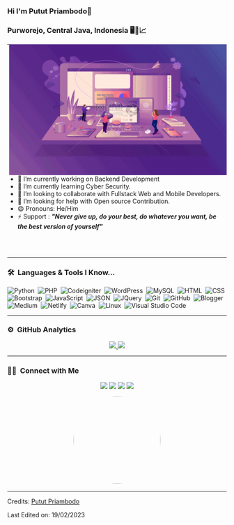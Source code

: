### Hi I'm Putut Priambodo👋
### Purworejo, Central Java, Indonesia 🖥️🪪📈

<img align="right" src="https://github.com/PututDev/PututDev/blob/master/vizualization.gif" width="500" height="300" style="transform: rotateY(180deg);" />

---

- 🔭 I’m currently working on Backend Development
- 🌱 I’m currently learning Cyber Security.
- 👯 I’m looking to collaborate with Fullstack Web and Mobile Developers.
- 🤔 I’m looking for help with Open source Contribution.
- 😄 Pronouns: He/Him
- ⚡ Support : <b><i>"Never give up, do your best, do whatever you want, be the best version of yourself"</i></b>

<br/><br/>

---

### 🛠 &nbsp;Languages & Tools I Know...

![Python](https://img.shields.io/badge/-Python-05122A?style=flat&logo=python)&nbsp;
![PHP](https://img.shields.io/badge/-PHP-05122A?style=flat&logo=php)&nbsp;
![Codeigniter](https://img.shields.io/badge/-Codeigniter-05122A?style=flat&logo=codeigniter)&nbsp;
![WordPress](https://img.shields.io/badge/-WordPress-blue?style=flat&logo=wordpress)&nbsp;
![MySQL](https://img.shields.io/badge/-MySQL-05122A?style=flat&logo=mysql)&nbsp;
![HTML](https://img.shields.io/badge/-HTML-05122A?style=flat&logo=HTML5)&nbsp;
![CSS](https://img.shields.io/badge/-CSS-05122A?style=flat&logo=CSS3&logoColor=1572B6)&nbsp;
![Bootstrap](https://img.shields.io/badge/-Bootstrap-05122A?style=flat&logo=bootstrap&logoColor=563D7C)&nbsp;
![JavaScript](https://img.shields.io/badge/-JavaScript-05122A?style=flat&logo=javascript)&nbsp;
![JSON](https://img.shields.io/badge/-JSON-02569B?style=flat&logo=json)&nbsp;
![JQuery](https://img.shields.io/badge/-JQuery-blue?style=flat&logo=jquery)&nbsp;
![Git](https://img.shields.io/badge/-Git-05122A?style=flat&logo=git)&nbsp;
![GitHub](https://img.shields.io/badge/-GitHub-05122A?style=flat&logo=github)&nbsp;
![Blogger](https://img.shields.io/badge/Blogger-FF5722?style=flat&logo=blogger&logoColor=white)&nbsp;
![Medium](https://img.shields.io/badge/Medium-12100E?style=flat&logo=medium&logoColor=white)&nbsp;
![Netlify](https://img.shields.io/badge/Netlify-00C7B7?style=flat&logo=netlify&logoColor=white)&nbsp;
![Canva](https://img.shields.io/badge/Canva-%2300C4CC.svg?&style=flat&logo=Canva&logoColor=white)&nbsp;
![Linux](https://img.shields.io/badge/Linux-FCC624?style=flat&logo=linux&logoColor=black)&nbsp;
![Visual Studio Code](https://img.shields.io/badge/-Visual%20Studio%20Code-05122A?style=flat&logo=visual-studio-code&logoColor=007ACC)&nbsp;

---

### ⚙️ &nbsp;GitHub Analytics

<p align="center">
<a href="https://github.com/PututDev">
  <img height="180em" src="https://github-readme-stats-eight-theta.vercel.app/api?username=PututDev&show_icons=true&theme=algolia&include_all_commits=true&count_private=true"/>
  <img height="180em" src="https://github-readme-stats-eight-theta.vercel.app/api/top-langs/?username=PututDev&layout=compact&langs_count=8&theme=algolia"/>
</a>
</p>

---

### 🤝🏻 &nbsp;Connect with Me

<p align="center">
<a href="https://cyberprogrammingcenter.blogspot.com/"><img src="https://img.shields.io/badge/-pututdev.my.id-3423A6?style=flat&logo=Google-Chrome&logoColor=white"/></a>
<a href="https://www.linkedin.com/in/putut-priambodo-19b739225/"><img src="https://img.shields.io/badge/-Putut%20Priambodo-0077B5?style=flat&logo=Linkedin&logoColor=white"/></a>
<a href="https://www.instagram.com/pututdev/"><img src="https://img.shields.io/badge/-@pututdev-E4405F?style=flat&logo=Instagram&logoColor=white"/></a>
<a href="https://pututdev.netlify.app/"><img src="https://img.shields.io/badge/-Netlify Apps-1877F2?style=flat&logo=netlify&logoColor=white"/></a>
</p>

<p align="center"><img src="https://i.top4top.io/p_2717y9pfu1.png" width="200px" height="200px" style="border-radius: 100px;"></p>

-----
Credits: [Putut Priambodo](https://github.com/PututDev)

Last Edited on: 19/02/2023
